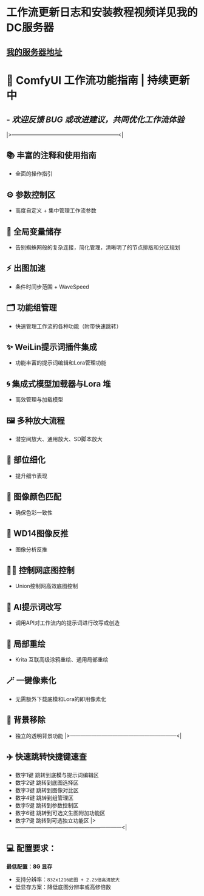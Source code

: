 # 工作流更新日志和安装教程视频详见我的DC服务器
## [我的服务器地址](https://discord.gg/5SNaS6Fp)


# 🌟 **ComfyUI 工作流功能指南 | 持续更新中**
## - *欢迎反馈 BUG 或改进建议，共同优化工作流体验*
|>————————————————————<|
## 📚 **丰富的注释和使用指南**
- 全面的操作指引
## ⚙️ **参数控制区**
- 高度自定义 + 集中管理工作流参数
## 🔗 **全局变量储存**
- 告别蜘蛛网般的复杂连接，简化管理，清晰明了的节点排版和分区规划
## ⚡ **出图加速**
- 条件时间步范围 + WaveSpeed
## 🗂️ **功能组管理**
- 快速管理工作流的各种功能（附带快速跳转）
## ✨ **WeiLin提示词插件集成**
- 功能丰富的提示词编辑和Lora管理功能
## 🌀 **集成式模型加载器与Lora 堆**
- 高效管理与加载模型
## 🖼️ **多种放大流程**
- 潜空间放大、通用放大、SD脚本放大
## 👤 **部位细化**
- 提升细节表现
## 🎨 **图像颜色匹配**
- 确保色彩一致性
## 🌟 **WD14图像反推**
- 图像分析反推
## 🙆‍♂️ **控制网底图控制**
- Union控制网高效底图控制
## 🤖 **AI提示词改写**
- 调用API对工作流内的提示词进行改写或创造
## 🎨 **局部重绘**
- Krita 互联高级涂鸦重绘、通用局部重绘
## 🪄 **一键像素化**
- 无需额外下载底模和Lora的即用像素化
## 🌈 **背景移除**
- 独立的透明背景功能
|>————————————————————<|
## ✈️ **快速跳转快捷键速查**
- 数字1键  跳转到底模与提示词编辑区
- 数字2键  跳转到底图选择区
- 数字3键  跳转到图像对比区
- 数字4键  跳转到组管理区
- 数字5键  跳转到参数控制区
- 数字6键  跳转到可选文生图附加功能区
- 数字7键  跳转到可选独立功能区
|>————————————————————<|
## 💻 **配置要求：**
**最低配置**：**8G 显存**
- 支持分辨率：`832x1216底图 + 2.25倍高清放大`
- 低显存方案：降低底图分辨率或高修倍数
